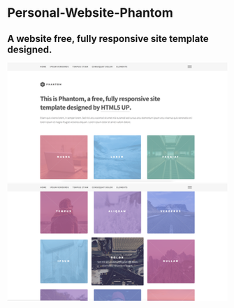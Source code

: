 # Personal-Website-Phantom
## A website free, fully responsive site template designed.

![IMG](./image/scr-1.jpg)
![IMG](./image/scr-2.jpg)
